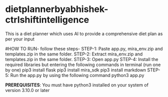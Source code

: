# dietplannerbyabhishek-ctrlshiftintelligence
This is a diet planner which uses AI to provide a comprehensive diet plan as per your input

#HOW TO RUN-
follow these steps-
STEP-1: Paste app.py, mira_env.zip and templates.zip in the same folder.
STEP-2: Extract mira_env.zip and templates.zip in the same folder.
STEP-3: Open app.py
STEP-4: Install the required libraries but entering the following commands in terminal (run one by one)
  pip3 install flask
  pip3 install mira_sdk
  pip3 install markdown
STEP-5: Run the app.py by using the following command
  python3 app.py


**PREREQUISITES**: You must have python3 installed on your system of version 3.10.0 or later
